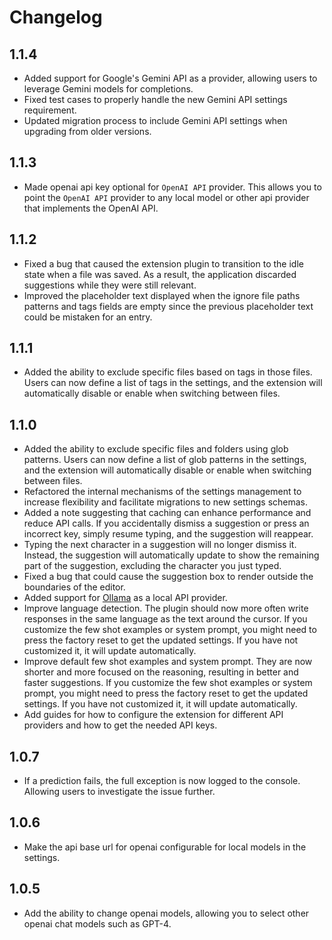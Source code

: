 # Changelog

## 1.1.4
- Added support for Google's Gemini API as a provider, allowing users to leverage Gemini models for completions.
- Fixed test cases to properly handle the new Gemini API settings requirement.
- Updated migration process to include Gemini API settings when upgrading from older versions.

## 1.1.3
- Made openai api key optional for `OpenAI API` provider. This allows you to point the `OpenAI API` provider to any local model or other api provider that implements the OpenAI API.

## 1.1.2  
- Fixed a bug that caused the extension plugin to transition to the idle state when a file was saved. As a result, the application discarded suggestions while they were still relevant.  
- Improved the placeholder text displayed when the ignore file paths patterns and tags fields are empty since the previous placeholder text could be mistaken for an entry.

## 1.1.1
- Added the ability to exclude specific files based on tags in those files. Users can now define a list of tags in the settings, and the extension will automatically disable or enable when switching between files.

## 1.1.0  
- Added the ability to exclude specific files and folders using glob patterns. Users can now define a list of glob patterns in the settings, and the extension will automatically disable or enable when switching between files.
- Refactored the internal mechanisms of the settings management to increase flexibility and facilitate migrations to new settings schemas.
- Added a note suggesting that caching can enhance performance and reduce API calls. If you accidentally dismiss a suggestion or press an incorrect key, simply resume typing, and the suggestion will reappear.
- Typing the next character in a suggestion will no longer dismiss it. Instead, the suggestion will automatically update to show the remaining part of the suggestion, excluding the character you just typed.
- Fixed a bug that could cause the suggestion box to render outside the boundaries of the editor.
- Added support for [Ollama](https://ollama.ai/) as a local API provider.
- Improve language detection. The plugin should now more often write responses in the same language as the text around the cursor. If you customize the few shot examples or system prompt, you might need to press the factory reset to get the updated settings. If you have not customized it, it will update automatically.
- Improve default few shot examples and system prompt. They are now shorter and more focused on the reasoning, resulting in better and faster suggestions. If you customize the few shot examples or system prompt, you might need to press the factory reset to get the updated settings. If you have not customized it, it will update automatically.
- Add guides for how to configure the extension for different API providers and how to get the needed API keys.

## 1.0.7
- If a prediction fails, the full exception is now logged to the console. Allowing users to investigate the issue further.

## 1.0.6
- Make the api base url for openai configurable for local models in the settings.

## 1.0.5
- Add the ability to change openai models, allowing you to select other openai chat models such as GPT-4.

